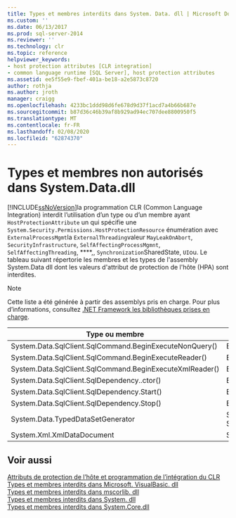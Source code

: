 ```yaml
---
title: Types et membres interdits dans System. Data. dll | Microsoft Docs
ms.custom: ''
ms.date: 06/13/2017
ms.prod: sql-server-2014
ms.reviewer: ''
ms.technology: clr
ms.topic: reference
helpviewer_keywords:
- host protection attributes [CLR integration]
- common language runtime [SQL Server], host protection attributes
ms.assetid: ee5f55e9-fbef-401a-be18-a2e5873c8720
author: rothja
ms.author: jroth
manager: craigg
ms.openlocfilehash: 4233bc1ddd98d6fe678d9d37f1acd7a4b66b687e
ms.sourcegitcommit: b87d36c46b39af8b929ad94ec707dee8800950f5
ms.translationtype: MT
ms.contentlocale: fr-FR
ms.lasthandoff: 02/08/2020
ms.locfileid: "62874370"
---
```

# <a name="disallowed-types-and-members-in-systemdatadll"></a>Types et membres non autorisés dans System.Data.dll
  [!INCLUDE[ssNoVersion](../../includes/ssnoversion-md.md)]la programmation CLR (Common Language Integration) interdit l’utilisation d’un type ou d’un membre ayant `HostProtectionAttribute` un qui spécifie une `System.Security.Permissions.HostProtectionResource` énumération avec `ExternalProcessMgmt`la `ExternalThreading`valeur `MayLeakOnAbort`, `SecurityInfrastructure`, `SelfAffectingProcessMgmnt`, `SelfAffectingThreading`, ****,, `Synchronization`SharedState, `UI`ou. Le tableau suivant répertorie les membres et les types de l'assembly System.Data dll dont les valeurs d'attribut de protection de l'hôte (HPA) sont interdites.  
  
> [!NOTE]  
>  Cette liste a été générée à partir des assemblys pris en charge. Pour plus d’informations, consultez [.NET Framework les bibliothèques prises en charge](../clr-integration/database-objects/supported-net-framework-libraries.md).  
  
|Type ou membre|Valeur(s) HPA|  
|--------------------|--------------------|  
|System.Data.SqlClient.SqlCommand.BeginExecuteNonQuery()|ExternalThreading|  
|System.Data.SqlClient.SqlCommand.BeginExecuteReader()|ExternalThreading|  
|System.Data.SqlClient.SqlCommand.BeginExecuteXmlReader()|ExternalThreading|  
|System.Data.SqlClient.SqlDependency..ctor()|ExternalThreading|  
|System.Data.SqlClient.SqlDependency.Start()|ExternalThreading|  
|System.Data.SqlClient.SqlDependency.Stop()|ExternalThreading|  
|System.Data.TypedDataSetGenerator|SharedState, Synchronization|  
|System.Xml.XmlDataDocument|Synchronization|  
  
## <a name="see-also"></a>Voir aussi  
 [Attributs de protection de l’hôte et programmation de l’intégration du CLR](host-protection-attributes-and-clr-integration-programming.md)   
 [Types et membres interdits dans Microsoft. VisualBasic. dll](disallowed-types-and-members-in-microsoft-visualbasic-dll.md)   
 [Types et membres interdits dans mscorlib. dll](disallowed-types-and-members-in-mscorlib-dll.md)   
 [Types et membres interdits dans System. dll](disallowed-types-and-members-in-system-dll.md)   
 [Types et membres interdits dans System.Core.dll](disallowed-types-and-members-in-system-core-dll.md)  
  
  

